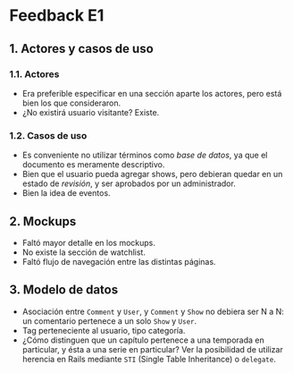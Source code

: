 # Feedback E1

## 1. Actores y casos de uso

### 1.1. Actores
- Era preferible especificar en una sección aparte los actores, pero está bien los que consideraron.
- ¿No existirá usuario visitante? Existe.

### 1.2. Casos de uso
- Es conveniente no utilizar términos como _base de datos_, ya que el documento es meramente descriptivo.
- Bien que el usuario pueda agregar shows, pero debieran quedar en un estado de _revisión_, y ser aprobados por un administrador.
- Bien la idea de eventos.

## 2. Mockups
- Faltó mayor detalle en los mockups.
- No existe la sección de watchlist.
- Faltó flujo de navegación entre las distintas páginas.

## 3. Modelo de datos
- Asociación entre `Comment` y `User`, y `Comment` y `Show` no debiera ser N a N: un comentario pertenece a un solo `Show` y `User`.
- Tag perteneciente al usuario, tipo categoría.
- ¿Cómo distinguen que un capítulo pertenece a una temporada en particular, y ésta a una serie en particular? Ver la posibilidad de utilizar herencia en Rails mediante `STI` (Single Table Inheritance) o `delegate`.
